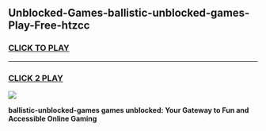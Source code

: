
## Unblocked-Games-ballistic-unblocked-games-Play-Free-htzcc
<h3>
<a href="https://premium76.site?title=ballistic-unblocked-games&ref=10A">CLICK TO PLAY</a></h3>
<hr>

<h3>
<a href="https://premium76.site?title=ballistic-unblocked-games&ref=10A">CLICK 2 PLAY</a>
  
</h3>

<a href="https://premium76.site?title=ballistic-unblocked-games&ref=10A"><img src="https://clearcache.store/games.png"></a>


**ballistic-unblocked-games games unblocked: Your Gateway to Fun and Accessible Online Gaming**
